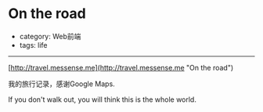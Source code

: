 # On the road
- category: Web前端
- tags: life

---

[http://travel.messense.me](http://travel.messense.me "On the road")

我的旅行记录，感谢Google Maps.

If you don't walk out, you will think this is the whole world.